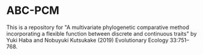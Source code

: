 # ABC-PCM
This is a repository for "A multivariate phylogenetic comparative method incorporating a flexible function between discrete and continuous traits" by Yuki Haba and Nobuyuki Kutsukake (2019) Evolutionary Ecology 33:751–768.
